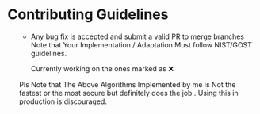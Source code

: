<h1>
  Contributing Guidelines 
</h1>

<ol type="i">
  <ul>
    <li>Any bug fix  is accepted and submit a valid PR to merge branches Note that Your Implementation / Adaptation Must follow NIST/GOST guidelines.</li>
  </ul>
  <ul>
    Currently working on the ones marked as ❌ 
  </ul>
  <footer>
    
  Pls Note that The Above Algorithms Implemented by me is Not the fastest or the most secure but definitely does the job . Using this in production is discouraged.
    
</footer>
</ol>
